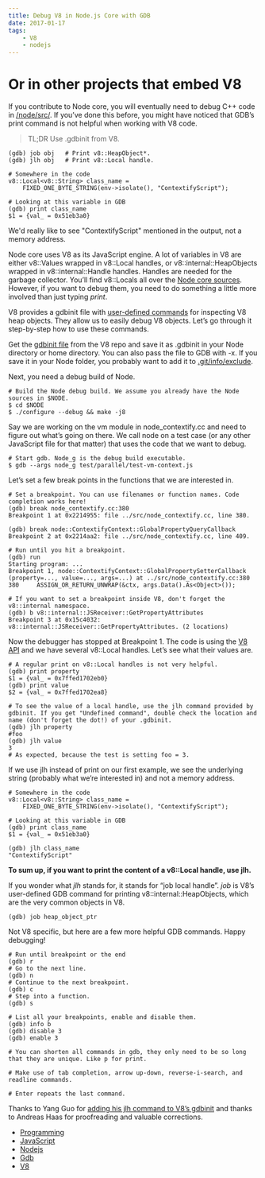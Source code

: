 ```yaml
---
title: Debug V8 in Node.js Core with GDB
date: 2017-01-17
tags: 
    - V8
    - nodejs
---
```


# Or in other projects that embed V8

If you contribute to Node core, you will eventually need to debug C++ code in [/node/src/](https://github.com/nodejs/node/tree/master/src). If you’ve done this before, you might have noticed that GDB’s print command is not helpful when working with V8 code.

> TL;DR Use .gdbinit from V8. 


    (gdb) job obj   # Print v8::HeapObject*.
    (gdb) jlh obj   # Print v8::Local handle.

    # Somewhere in the code
    v8::Local<v8::String> class_name =
        FIXED_ONE_BYTE_STRING(env->isolate(), "ContextifyScript");

    # Looking at this variable in GDB
    (gdb) print class_name
    $1 = {val_ = 0x51eb3a0} 

We'd really like to see "ContextifyScript" mentioned in the output, not a memory address.

Node core uses V8 as its JavaScript engine. A lot of variables in V8 are either v8::Values wrapped in v8::Local handles, or v8::internal::HeapObjects wrapped in v8::internal::Handle handles. Handles are needed for the garbage collector.  You’ll find v8::Locals all over the [Node core sources](https://github.com/nodejs/node/search?l=C++&q=Local). However, if you want to debug them, you need to do something a little more involved than just typing *print*.

V8 provides a gdbinit file with [user-defined commands](https://sourceware.org/gdb/onlinedocs/gdb/Define.html) for inspecting V8 heap objects. They allow us to easily debug V8 objects. Let’s go through it step-by-step how to use these commands.

Get the [gdbinit file](https://github.com/v8/v8/blame/master/tools/gdbinit) from the V8 repo and save it as .gdbinit in your Node directory or home directory.  You can also pass the file to GDB with -x. If you save it in your Node folder, you probably want to add it to [.git/info/exclude](https://help.github.com/articles/ignoring-files/#explicit-repository-excludes).

Next, you need a debug build of Node.

    # Build the Node debug build. We assume you already have the Node sources in $NODE.
    $ cd $NODE
    $ ./configure --debug && make -j8

Say we are working on the vm module in node_contextify.cc and need to figure out what’s going on there. We call node on a test case (or any other JavaScript file for that matter) that uses the code that we want to debug.
  
    # Start gdb. Node_g is the debug build executable.
    $ gdb --args node_g test/parallel/test-vm-context.js

Let’s set a few break points in the functions that we are interested in.

    # Set a breakpoint. You can use filenames or function names. Code completion works here!
    (gdb) break node_contextify.cc:380
    Breakpoint 1 at 0x2214955: file ../src/node_contextify.cc, line 380.

    (gdb) break node::ContextifyContext::GlobalPropertyQueryCallback
    Breakpoint 2 at 0x2214aa2: file ../src/node_contextify.cc, line 409.

    # Run until you hit a breakpoint.
    (gdb) run
    Starting program: ...
    Breakpoint 1, node::ContextifyContext::GlobalPropertySetterCallback (property=..., value=..., args=...) at ../src/node_contextify.cc:380
    380     ASSIGN_OR_RETURN_UNWRAP(&ctx, args.Data().As<Object>());

    # If you want to set a breakpoint inside V8, don't forget the v8::internal namespace.
    (gdb) b v8::internal::JSReceiver::GetPropertyAttributes
    Breakpoint 3 at 0x15c4032: v8::internal::JSReceiver::GetPropertyAttributes. (2 locations)

Now the debugger has stopped at Breakpoint 1. The code is using the [V8 API](https://github.com/v8/v8/blob/master/include/v8.h) and we have several v8::Local handles. Let’s see what their values are.

    # A regular print on v8::Local handles is not very helpful.
    (gdb) print property
    $1 = {val_ = 0x7ffed1702eb0}
    (gdb) print value
    $2 = {val_ = 0x7ffed1702ea8}

    # To see the value of a local handle, use the jlh command provided by gdbinit. If you get "Undefined command", double check the location and name (don't forget the dot!) of your .gdbinit.
    (gdb) jlh property
    #foo
    (gdb) jlh value
    3
    # As expected, because the test is setting foo = 3.

If we use jlh instead of print on our first example, we see the underlying string (probably what we’re interested in) and not a memory address.

    # Somewhere in the code
    v8::Local<v8::String> class_name =
        FIXED_ONE_BYTE_STRING(env->isolate(), "ContextifyScript");

    # Looking at this variable in GDB
    (gdb) print class_name
    $1 = {val_ = 0x51eb3a0}

    (gdb) jlh class_name
    "ContextifyScript"

**To sum up, if you want to print the content of a v8::Local handle, use jlh.**

If you wonder what *jlh* stands for, it stands for “job local handle”. *job* is V8’s user-defined GDB command for printing v8::internal::HeapObjects, which are the very common objects in V8.

    (gdb) job heap_object_ptr

Not V8 specific, but here are a few more helpful GDB commands. Happy debugging!

    # Run until breakpoint or the end
    (gdb) r
    # Go to the next line.
    (gdb) n
    # Continue to the next breakpoint. 
    (gdb) c
    # Step into a function.
    (gdb) s

    # List all your breakpoints, enable and disable them.
    (gdb) info b
    (gdb) disable 3
    (gdb) enable 3

    # You can shorten all commands in gdb, they only need to be so long that they are unique. Like p for print. 

    # Make use of tab completion, arrow up-down, reverse-i-search, and readline commands.

    # Enter repeats the last command.

Thanks to Yang Guo for [adding his jlh command to V8’s gdbinit](https://codereview.chromium.org/2628293003) and thanks to Andreas Haas for proofreading and valuable corrections.

* [Programming](https://medium.com/tag/programming?source=post)
* [JavaScript](https://medium.com/tag/javascript?source=post)
* [Nodejs](https://medium.com/tag/nodejs?source=post)
* [Gdb](https://medium.com/tag/gdb?source=post)
* [V8](https://medium.com/tag/v8?source=post)

